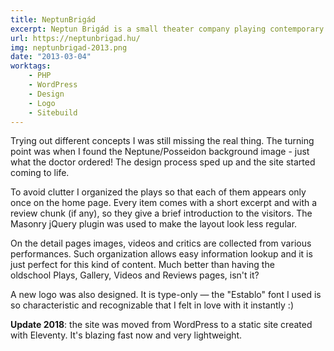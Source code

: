 ```yaml
---
title: NeptunBrigád
excerpt: Neptun Brigád is a small theater company playing contemporary art. When they asked me for a website I knew a modern or even unusual look would fit them the best.
url: https://neptunbrigad.hu/
img: neptunbrigad-2013.png
date: "2013-03-04"
worktags:
    - PHP
    - WordPress
    - Design
    - Logo
    - Sitebuild
---
```


Trying out different concepts I was still missing the real thing. The turning point was when I found the Neptune/Posseidon background image - just what the doctor ordered! The design process sped up and the site started coming to life.

To avoid clutter I organized the plays so that each of them appears only once on the home page. Every item comes with a short excerpt and with a review chunk (if any), so they give a brief introduction to the visitors. The Masonry jQuery plugin was used to make the layout look less regular.

On the detail pages images, videos and critics are collected from various performances. Such organization allows easy information lookup and it is just perfect for this kind of content. Much better than having the oldschool Plays, Gallery, Videos and Reviews pages, isn't it?

A new logo was also designed. It is type-only — the "Establo" font I used is so characteristic and recognizable that I felt in love with it instantly :)

**Update 2018**: the site was moved from WordPress to a static site created with Eleventy. It's blazing fast now and very lightweight.

